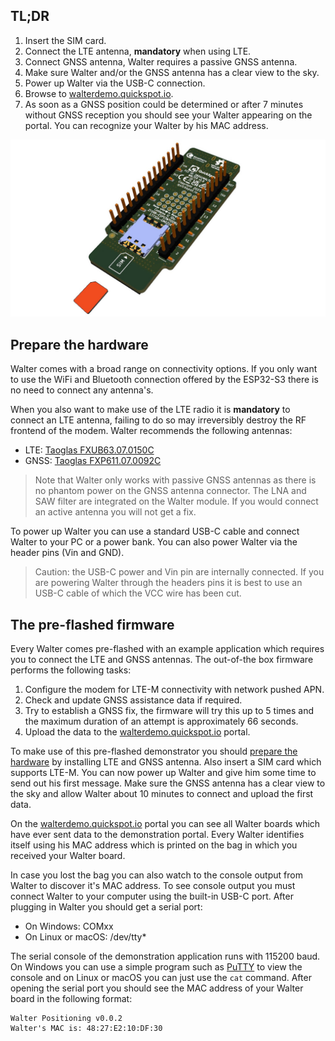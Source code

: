 ## TL;DR

  1. Insert the SIM card.
  2. Connect the LTE antenna, **mandatory** when using LTE.
  3. Connect GNSS antenna, Walter requires a passive GNSS antenna.
  4. Make sure Walter and/or the GNSS antenna has a clear view to the sky.
  5. Power up Walter via the USB-C connection.
  6. Browse to [walterdemo.quickspot.io](https://walterdemo.quickspot.io/).
  7. As soon as a GNSS position could be determined or after 7 minutes without 
     GNSS reception you should see your Walter appearing on the portal. You can
     recognize your Walter by his MAC address.

![SIM card insertion](./img/getting_started_walter_sim_insert.jpg)

## Prepare the hardware

Walter comes with a broad range on connectivity options. If you only want to use
the WiFi and Bluetooth connection offered by the ESP32-S3 there is no need to
connect any antenna's. 

When you also want to make use of the LTE radio it is **mandatory** to connect
an LTE antenna, failing to do so may irreversibly destroy the RF frontend of the
modem. Walter recommends the following antennas:
 - LTE: [Taoglas FXUB63.07.0150C](https://www.taoglas.com/product/fxub63-ultra-wide-band-flex-antenna/)
 - GNSS: [Taoglas FXP611.07.0092C](https://www.taoglas.com/product/cloud-fxp611-gps-glonass-compass-flexible-pcb-2/)

> Note that Walter only works with passive GNSS antennas as there is no phantom
> power on the GNSS antenna connector. The LNA and SAW filter are integrated on 
> the Walter module. If you would connect an active antenna you will not get a
> fix.

To power up Walter you can use a standard USB-C cable and connect Walter to your
PC or a power bank. You can also power Walter via the header pins (Vin and GND). 

> Caution: the USB-C power and Vin pin are internally connected. If you are
> powering Walter through the headers pins it is best to use an USB-C cable of
> which the VCC wire has been cut.

## The pre-flashed firmware

Every Walter comes pre-flashed with an example application which requires you
to connect the LTE and GNSS antennas. The out-of-the box firmware performs the
following tasks:

  1. Configure the modem for LTE-M connectivity with network pushed APN.
  2. Check and update GNSS assistance data if required.
  3. Try to establish a GNSS fix, the firmware will try this up to 5 times and
     the maximum duration of an attempt is approximately 66 seconds.
  4. Upload the data to the 
     [walterdemo.quickspot.io](https://walterdemo.quickspot.io/) portal.

To make use of this pre-flashed demonstrator you should 
[prepare the hardware](#prepare-the-hardware) by installing LTE and GNSS
antenna. Also insert a SIM card which supports LTE-M. You can now power up
Walter and give him some time to send out his first message. Make sure the GNSS
antenna has a clear view to the sky and allow Walter about 10 minutes to connect
and upload the first data.

On the [walterdemo.quickspot.io](https://walterdemo.quickspot.io/) portal you 
can see all Walter boards which have ever sent data to the demonstration portal.
Every Walter identifies itself using his MAC address which is printed on the bag
in which you received your Walter board.

In case you lost the bag you can also watch to the console output from Walter to
discover it's MAC address. To see console output you must connect Walter to 
your computer using the built-in USB-C port. After plugging in Walter you should
get a serial port:
  - On Windows: COMxx
  - On Linux or macOS: /dev/tty*

The serial console of the demonstration application runs with 115200 baud. On
Windows you can use a simple program such as
[PuTTY](https://www.chiark.greenend.org.uk/~sgtatham/putty/latest.html) to view
the console and on Linux or macOS you can just use the `cat` command. After 
opening the serial port you should see the MAC address of your Walter board in
the following format:

```
Walter Positioning v0.0.2
Walter's MAC is: 48:27:E2:10:DF:30
```